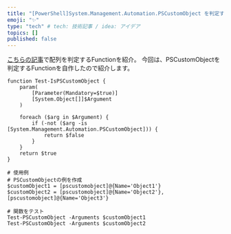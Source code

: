 ```yaml
---
title: "[PowerShell]System.Management.Automation.PSCustomObject を判定する方法"
emoji: "✨"
type: "tech" # tech: 技術記事 / idea: アイデア
topics: []
published: false
---
```


[こちらの記事](https://zenn.dev/haretokidoki/articles/45c5af7cbf7eb8)で配列を判定するFunctionを紹介。
今回は、PSCustomObjectを判定するFunctionを自作したので紹介します。

```powershell:
function Test-IsPSCustomObject {
    param(
        [Parameter(Mandatory=$true)]
        [System.Object[]]$Argument
    )

    foreach ($arg in $Argument) {
        if (-not ($arg -is [System.Management.Automation.PSCustomObject])) {
            return $false
        }
    }
    return $true
}

# 使用例
# PSCustomObjectの例を作成
$customObject1 = [pscustomobject]@{Name='Object1'}
$customObject2 = [pscustomobject]@{Name='Object2'},[pscustomobject]@{Name='Object3'}

# 関数をテスト
Test-PSCustomObject -Arguments $customObject1
Test-PSCustomObject -Arguments $customObject2
```
